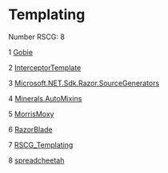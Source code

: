 <h1>Templating</h1>

Number RSCG: 8

   1 [Gobie](/docs/Gobie)

   2 [InterceptorTemplate](/docs/InterceptorTemplate)

   3 [Microsoft.NET.Sdk.Razor.SourceGenerators](/docs/Microsoft.NET.Sdk.Razor.SourceGenerators)

   4 [Minerals.AutoMixins](/docs/Minerals.AutoMixins)

   5 [MorrisMoxy](/docs/MorrisMoxy)

   6 [RazorBlade](/docs/RazorBlade)

   7 [RSCG_Templating](/docs/RSCG_Templating)

   8 [spreadcheetah](/docs/spreadcheetah)
    